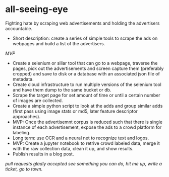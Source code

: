 # all-seeing-eye
Fighting hate by scraping web advertisements and holding the advertisers accountable.

* Short description: create a series of simple tools to scrape the ads on webpages and build a list of the advertisers.

*MVP*

* Create a selenium or siliar tool that can go to a webpage, traverse the pages, pick out the advertisements and screen capture them (preferably cropped) and save to disk or a database with an associated json file of metadata.
* Create cloud infrastructure to run multiple versions of the selenium tool and have them dump to the same bucket or db.
* Scrape the target page for set amount of time or until a certain number of images are collected.
* Create a simple python script to look at the adds and group similar adds (first pass using image stats or md5, later feature descriptor approaches).
* MVP: Once the advertisemnt corpus is reduced such that there is single instance of each advertisement, expose the ads to a crowd platform for labeling. 
* Long term: use OCR and a neural net to recognize text and logos.
* MVP: Create a jupyter notebook to retrive crowd labeled data, merge it with the raw collection data, clean it up, and show results.
* Publish results in a blog post.

_pull requests gladly accepted_
_see something you can do, hit me up, write a ticket, go to town._
